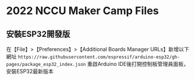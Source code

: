 # 2022 NCCU Maker Camp Files

## 安裝ESP32開發版

在【File】>【Preferences】>【Additional Boards Manager URLs】新增以下網址
`https://raw.githubusercontent.com/espressif/arduino-esp32/gh-pages/package_esp32_index.json`
重啟Arduino IDE後打開控制板管理員面板，安裝ESP32最新版本
